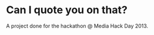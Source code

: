 Can I quote you on that?
========================

A project done for the hackathon @ Media Hack Day 2013.
